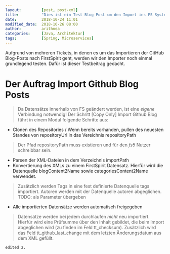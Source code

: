 ```yaml
---
layout:         [post, post-xml]              
title:          "Dies ist ein Test Blog Post um den Import ins FS System zu testen"
date:           2018-10-24 11:01
modified_date:  2018-10-26 08:00
author:         arithnea
categories:     [Java, Architektur]
tags:           [Spring, Microservices]
---
```


Aufgrund von mehreren Tickets, in denen es um das Importieren der GitHub Blog-Posts nach FirstSpirit geht, werden wir den Importer 
noch einmal grundlegend testen. Dafür ist dieser Testbeitrag gedacht.

# Der Auftrag Import Github Blog Posts
> Da Datensätze innerhalb von FS geändert werden, ist eine *eigene* Verbindung notwendig!
Der Schritt [Copy Only] Import Github Blog führt in einem Modul folgende Schritte aus:
* Clonen des Repositories / Wenn bereits vorhanden, pullen des neuesten Standes von repositoryUrl in das Vereichnis repositoryPath
> Der Pfad repositoryPath muss existieren und für den *fs5* Nutzer schreibbar sein.
* Parsen der XML-Dateien in dem Verzeichnis importPath
* Konvertierung des XMLs zu einem FirstSpirit Datensatz. Hierfür wird die Datenquelle blogContent2Name sowie categoriesContent2Name verwendet.
> Zusätzlich werden Tags in eine fest definierte Datenquelle tags importiert. Autoren werden mit der Datenquelle autoren abgeglichen. TODO: als Parameter übergeben
* Alle importierten Datensätze werden automatisch freigegeben

> Datensätze werden bei jedem durchlaufen *nicht* neu importiert. Hierfür wird eine Prüfsumme über den Inhalt gebildet, die beim Import abgeglichen wird (zu finden im Feld tt_checksum). Zusätzlich wird das Feld tt_github_last_change mit dem letzten Änderungsdatum aus dem XML gefüllt. 

`edited 2.`
